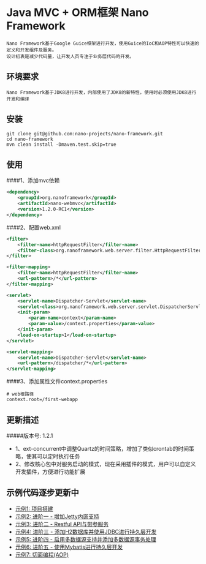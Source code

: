 Java MVC + ORM框架 Nano Framework
====

	Nano Framework基于Google Guice框架进行开发，使用Guice的IoC和AOP特性可以快速的定义和开发组件及服务。
	设计初衷是减少代码量，让开发人员专注于业务层代码的开发。
	
	
环境要求
----
	Nano Framework基于JDK8进行开发，内部使用了JDK8的新特性，使用时必须使用JDK8进行开发和编译

安装
----
```shell
git clone git@github.com:nano-projects/nano-framework.git
cd nano-framework
mvn clean install -Dmaven.test.skip=true
```

使用
----
####1、添加mvc依赖
```xml
<dependency>
	<groupId>org.nanoframework</groupId>
	<artifactId>nano-webmvc</artifactId>
	<version>1.2.0-RC1</version>
</dependency>
```
####2、配置web.xml
```xml
<filter>
	<filter-name>httpRequestFilter</filter-name>
	<filter-class>org.nanoframework.web.server.filter.HttpRequestFilter</filter-class>
</filter>

<filter-mapping>
	<filter-name>httpRequestFilter</filter-name>
	<url-pattern>/*</url-pattern>
</filter-mapping>

<servlet>
	<servlet-name>Dispatcher-Servlet</servlet-name>
	<servlet-class>org.nanoframework.web.server.servlet.DispatcherServlet</servlet-class>
	<init-param>
		<param-name>context</param-name>
		<param-value>/context.properties</param-value>
	</init-param>
	<load-on-startup>1</load-on-startup>
</servlet>

<servlet-mapping>
	<servlet-name>Dispatcher-Servlet</servlet-name>
	<url-pattern>/dispatcher/*</url-pattern>
</servlet-mapping>
```
####3、添加属性文件context.properties
```properties
# web根路径
context.root=/first-webapp
```

更新描述
----
#####版本号: 1.2.1
- 1、ext-concurrent中调整Quartz的时间策略，增加了类似crontab的时间策略，使其可以定时执行任务
- 2、修改核心包中对服务启动的模式，现在采用插件的模式，用户可以自定义开发插件，方便进行功能扩展
	
示例代码逐步更新中
----

- [示例1: 项目搭建](nano-examples/examples/examples-00.md)
- [示例2: 进阶一 - 增加Jetty内嵌支持](nano-examples/examples/examples-01.md)
- [示例3: 进阶二 - Restful API与带参服务](nano-examples/examples/examples-02.md)
- [示例4: 进阶三 - 添加H2数据库并使用JDBC进行持久层开发](nano-examples/examples/examples-03.md)
- [示例5: 进阶四 - 启用多数据源支持并添加多数据源事务处理](nano-examples/examples/examples-04.md)
- [示例6: 进阶五 - 使用Mybatis进行持久层开发](nano-examples/examples/examples-05.md)
- [示例7: 切面编程(AOP)](nano-examples/examples/examples-06.md)
